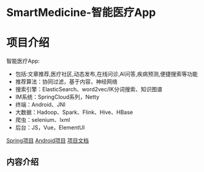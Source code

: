 **SmartMedicine-智能医疗App**
======================

# 项目介绍

智能医疗App:
* 包括:文章推荐,医疗社区,动态发布,在线问诊,AI问答,疾病预测,便捷搜索等功能
* 推荐算法：协同过滤，基于内容，神经网络
* 搜索引擎：ElasticSearch、word2vec/IK分词搜索、知识图谱
* IM系统：SpringCloud系列，Netty
* 终端：Android、JNI
* 大数据：Hadoop、Spark、Flink、Hive、HBase
* 爬虫：selenium、lxml
* 后台：JS，Vue，ElementUI

[Spring项目](Spring/README.md)
[Android项目](Android/README.md)
[项目文档](Introduction.md)

## 内容介绍


